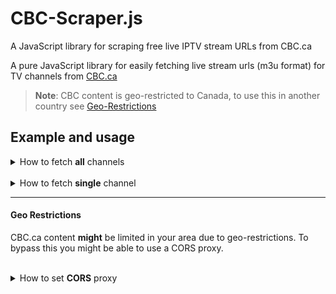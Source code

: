 # CBC-Scraper.js
A JavaScript library for scraping free live IPTV stream URLs from CBC.ca


A pure JavaScript library for easily fetching live stream urls (m3u format) for TV channels from [CBC.ca](https://cbc.ca)

> <b>Note</b>: CBC content is geo-restricted to Canada, to use this in another country see [Geo-Restrictions](#geo-restrictions)


## Example and usage


<details>

<summary> How to fetch <b>all</b> channels</summary>

<br>

This will return an array of all channel details & stream URLs. 

### Usage

```js
// CBC Scraper Example - get all channels. 
CBC_getAllChannels()
```

<br><br><br><br>
</details>


<br>

<details>

<summary> How to fetch <b>single</b> channel</summary>

<br>

This will return a single JSON object with channel details + the stream URL. 



### Usage

> Paramaters (ChannelName [REQUIRED])

```js
/// CBC Scraper Example - get single channel example.
CBC_getChannel("Toronto")
```

</details>


--- 


#### Geo Restrictions

CBC.ca content <b>might</b> be limited in your area due to geo-restrictions. To bypass this you might be able to use a CORS proxy. 

<br>

<details>

<summary> How to set <b>CORS</b> proxy</summary>

<br>

This will send your requsts using your provided CORS proxy



### Usage

> Paramaters (Domain / IP / Proxy [REQUIRED])

```js
/// CBC Scraper Example - set CORS proxy example
CBC_setCORS_proxy("http://yourcorsproxyurl.com/")
```

</details>

